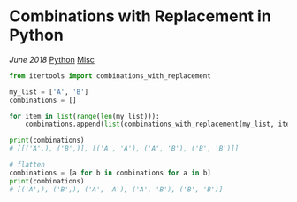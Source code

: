 # Combinations with Replacement in Python

*June 2018* [Python](programming.html#python) [Misc](programming.html#misc)

```python
from itertools import combinations_with_replacement

my_list = ['A', 'B']
combinations = []

for item in list(range(len(my_list))):
    combinations.append(list(combinations_with_replacement(my_list, item + 1)))

print(combinations)
# [[('A',), ('B',)], [('A', 'A'), ('A', 'B'), ('B', 'B')]]

# flatten
combinations = [a for b in combinations for a in b]
print(combinations)
# [('A',), ('B',), ('A', 'A'), ('A', 'B'), ('B', 'B')]
```
